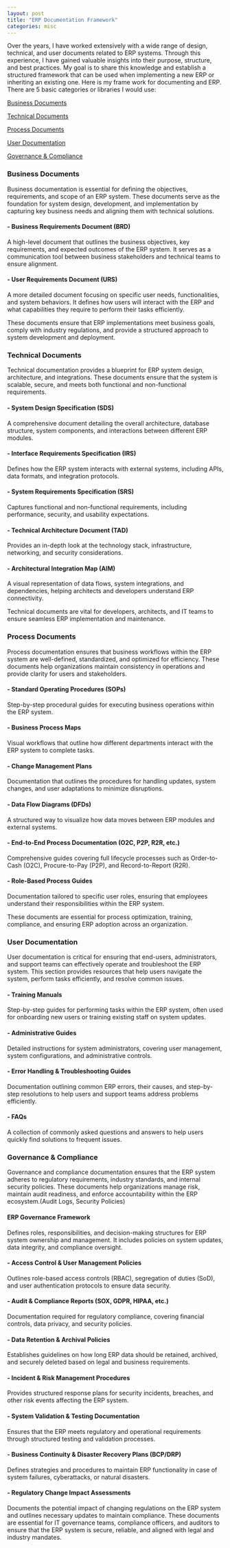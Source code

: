 ```yaml
---
layout: post
title: "ERP Documentation Framework"
categories: misc
---
```


Over the years, I have worked extensively with a wide range of design, technical, and user documents related to ERP systems. Through this experience, I have gained valuable insights into their purpose, structure, and best practices. My goal is to share this knowledge and establish a structured framework that can be used when implementing a new ERP or inheriting an existing one.  Here is my frame work for documenting and ERP.  There are 5 basic categories or libraries I would use:


[Business Documents](#business-documents)

[Technical Documents](#technical-documents)

[Process Documents](#process-documents)

[User Documentation](#user-documentation)

[Governance & Compliance](#governance-&-compliance)



### Business Documents 
Business documentation is essential for defining the objectives, requirements, and scope of an ERP system. These documents serve as the foundation for system design, development, and implementation by capturing key business needs and aligning them with technical solutions.

#### - Business Requirements Document (BRD)
A high-level document that outlines the business objectives, key requirements, and expected outcomes of the ERP system. It serves as a communication tool between business stakeholders and technical teams to ensure alignment.

#### - User Requirements Document (URS)
A more detailed document focusing on specific user needs, functionalities, and system behaviors. It defines how users will interact with the ERP and what capabilities they require to perform their tasks efficiently.

These documents ensure that ERP implementations meet business goals, comply with industry regulations, and provide a structured approach to system development and deployment.

### Technical Documents 
Technical documentation provides a blueprint for ERP system design, architecture, and integrations. These documents ensure that the system is scalable, secure, and meets both functional and non-functional requirements.

#### - System Design Specification (SDS)
A comprehensive document detailing the overall architecture, database structure, system components, and interactions between different ERP modules.

#### - Interface Requirements Specification (IRS) 
Defines how the ERP system interacts with external systems, including APIs, data formats, and integration protocols.

#### - System Requirements Specification (SRS) 
Captures functional and non-functional requirements, including performance, security, and usability expectations.

#### - Technical Architecture Document (TAD) 
Provides an in-depth look at the technology stack, infrastructure, networking, and security considerations.

#### - Architectural Integration Map (AIM) 
A visual representation of data flows, system integrations, and dependencies, helping architects and developers understand ERP connectivity.

Technical documents are vital for developers, architects, and IT teams to ensure seamless ERP implementation and maintenance.

### Process Documents
Process documentation ensures that business workflows within the ERP system are well-defined, standardized, and optimized for efficiency. These documents help organizations maintain consistency in operations and provide clarity for users and stakeholders.

#### - Standard Operating Procedures (SOPs) 
Step-by-step procedural guides for executing business operations within the ERP system.

#### - Business Process Maps
Visual workflows that outline how different departments interact with the ERP system to complete tasks.

#### - Change Management Plans
Documentation that outlines the procedures for handling updates, system changes, and user adaptations to minimize disruptions.

#### - Data Flow Diagrams (DFDs)
A structured way to visualize how data moves between ERP modules and external systems.

#### - End-to-End Process Documentation (O2C, P2P, R2R, etc.)
Comprehensive guides covering full lifecycle processes such as Order-to-Cash (O2C), Procure-to-Pay (P2P), and Record-to-Report (R2R).

#### - Role-Based Process Guides
Documentation tailored to specific user roles, ensuring that employees understand their responsibilities within the ERP system.

These documents are essential for process optimization, training, compliance, and ensuring ERP adoption across an organization.

### User Documentation
User documentation is critical for ensuring that end-users, administrators, and support teams can effectively operate and troubleshoot the ERP system. This section provides resources that help users navigate the system, perform tasks efficiently, and resolve common issues.

#### - Training Manuals
Step-by-step guides for performing tasks within the ERP system, often used for onboarding new users or training existing staff on system updates.

#### - Administrative Guides
Detailed instructions for system administrators, covering user management, system configurations, and administrative controls.

#### - Error Handling & Troubleshooting Guides 
Documentation outlining common ERP errors, their causes, and step-by-step resolutions to help users and support teams address problems efficiently.

#### - FAQs
A collection of commonly asked questions and answers to help users quickly find solutions to frequent issues.


### Governance & Compliance
Governance and compliance documentation ensures that the ERP system adheres to regulatory requirements, industry standards, and internal security policies. These documents help organizations manage risk, maintain audit readiness, and enforce accountability within the ERP ecosystem.(Audit Logs, Security Policies)

#### **ERP Governance Framework**
Defines roles, responsibilities, and decision-making structures for ERP system ownership and management. It includes policies on system updates, data integrity, and compliance oversight.

#### - Access Control & User Management Policies
Outlines role-based access controls (RBAC), segregation of duties (SoD), and user authentication protocols to ensure data security.

#### - Audit & Compliance Reports (SOX, GDPR, HIPAA, etc.)
Documentation required for regulatory compliance, covering financial controls, data privacy, and security policies.

#### - Data Retention & Archival Policies 
Establishes guidelines on how long ERP data should be retained, archived, and securely deleted based on legal and business requirements.

#### - Incident & Risk Management Procedures
Provides structured response plans for security incidents, breaches, and other risk events affecting the ERP system.

#### - System Validation & Testing Documentation
Ensures that the ERP meets regulatory and operational requirements through structured testing and validation processes.

#### - Business Continuity & Disaster Recovery Plans (BCP/DRP)
Defines strategies and procedures to maintain ERP functionality in case of system failures, cyberattacks, or natural disasters.

#### - Regulatory Change Impact Assessments
Documents the potential impact of changing regulations on the ERP system and outlines necessary updates to maintain compliance.
These documents are essential for IT governance teams, compliance officers, and auditors to ensure that the ERP system is secure, reliable, and aligned with legal and industry mandates.

